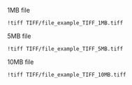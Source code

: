 1MB file

`!tiff TIFF/file_example_TIFF_1MB.tiff`

5MB file

`!tiff TIFF/file_example_TIFF_5MB.tiff`

10MB file

`!tiff TIFF/file_example_TIFF_10MB.tiff`

